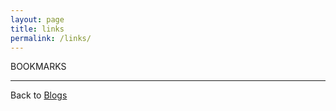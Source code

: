 ```yaml
---
layout: page
title: links
permalink: /links/
---
```


BOOKMARKS





---
Back to [Blogs](http://github.maxtsai.com/)